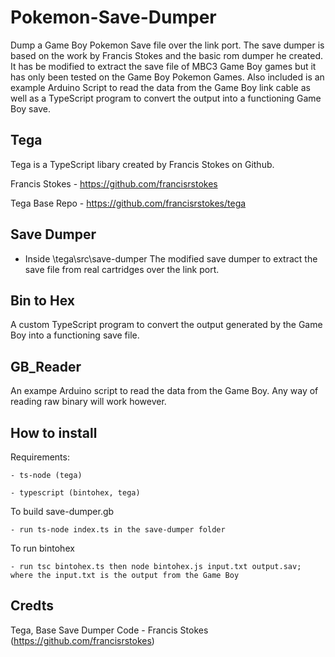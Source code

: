 # Pokemon-Save-Dumper
Dump a Game Boy Pokemon Save file over the link port.
The save dumper is based on the work by Francis Stokes and the basic rom dumper he created. It has be modified to extract the save file of MBC3 Game Boy games but it has only been tested on the Game Boy Pokemon Games.
Also included is an example Arduino Script to read the data from the Game Boy link cable as well as a TypeScript program to convert the output into a functioning Game Boy save.

## Tega
Tega is a TypeScript libary created by Francis Stokes on Github.

Francis Stokes - https://github.com/francisrstokes

Tega Base Repo - https://github.com/francisrstokes/tega

## Save Dumper
- Inside \tega\src\save-dumper
The modified save dumper to extract the save file from real cartridges over the link port.

## Bin to Hex
A custom TypeScript program to convert the output generated by the Game Boy into a functioning save file.

## GB_Reader
An exampe Arduino script to read the data from the Game Boy.
Any way of reading raw binary will work however.

## How to install
Requirements:

    - ts-node (tega)

    - typescript (bintohex, tega)

To build save-dumper.gb

    - run ts-node index.ts in the save-dumper folder

To run bintohex

    - run tsc bintohex.ts then node bintohex.js input.txt output.sav; where the input.txt is the output from the Game Boy

## Credts
Tega, Base Save Dumper Code - Francis Stokes (https://github.com/francisrstokes)